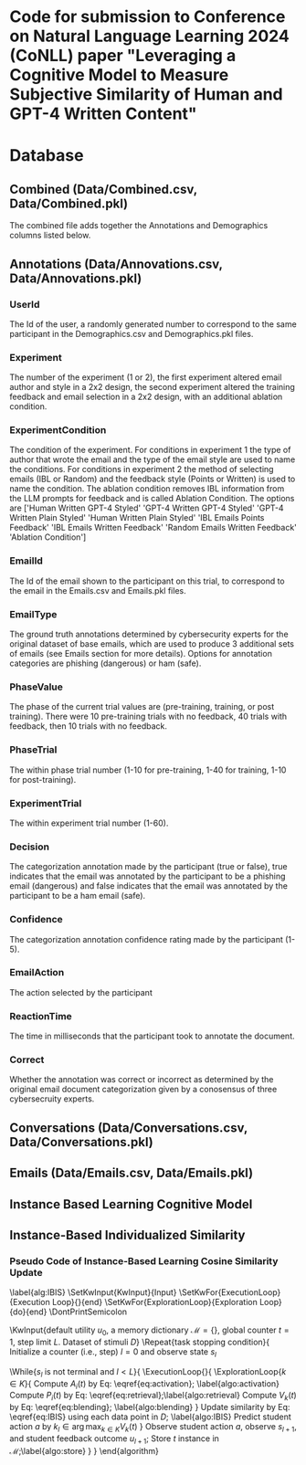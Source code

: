 # Code for submission to Conference on Natural Language Learning 2024 (CoNLL) paper "Leveraging a Cognitive Model to Measure Subjective Similarity of Human and GPT-4 Written Content"

# Database 
## Combined (Data/Combined.csv, Data/Combined.pkl)
The combined file adds together the Annotations and Demographics columns listed below. 

## Annotations (Data/Annovations.csv, Data/Annovations.pkl)
### UserId
The Id of the user, a randomly generated number to correspond to the same participant in the Demographics.csv and Demographics.pkl files.
### Experiment
The number of the experiment (1 or 2), the first experiment altered email author and style in a 2x2 design, the second experiment altered the training feedback and email selection in a 2x2 design, with an additional ablation condition. 
### ExperimentCondition
The condition of the experiment. For conditions in experiment 1 the type of author that wrote the email and the type of the email style are used to name the conditions. For conditions in experiment 2 the method of selecting emails (IBL or Random) and the feedback style (Points or Written) is used to name the condition. The ablation condition removes IBL information from the LLM prompts for feedback and is called Ablation Condition. The options are ['Human Written GPT-4 Styled' 'GPT-4 Written GPT-4 Styled' 'GPT-4 Written Plain Styled' 'Human Written Plain Styled' 'IBL Emails Points Feedback' 'IBL Emails Written Feedback' 'Random Emails Written Feedback' 'Ablation Condition']
### EmailId
The Id of the email shown to the participant on this trial, to correspond to the email in the Emails.csv and Emails.pkl files. 
### EmailType
The ground truth annotations determined by cybersecurity experts for the original dataset of base emails, which are used to produce 3 additional sets of emails (see Emails section for more details). Options for annotation categories are phishing (dangerous) or ham (safe).
### PhaseValue
The phase of the current trial values are (pre-training, training, or post training). There were 10 pre-training trials with no feedback, 40 trials with feedback, then 10 trials with no feedback.
### PhaseTrial
The within phase trial number (1-10 for pre-training, 1-40 for training, 1-10 for post-training). 
### ExperimentTrial 
The within experiment trial number (1-60).
### Decision
The categorization annotation made by the participant (true or false), true indicates that the email was annotated by the participant to be a phishing email (dangerous) and false indicates that the email was annotated by the participant to be a ham email (safe).
### Confidence
The categorization annotation confidence rating made by the participant (1-5).
### EmailAction
The action selected by the participant
### ReactionTime
The time in milliseconds that the participant took to annotate the document. 
### Correct
Whether the annotation was correct or incorrect as determined by the original email document categorization given by a conosensus of three cybersecruity experts. 

## Conversations (Data/Conversations.csv, Data/Conversations.pkl)

## Emails (Data/Emails.csv, Data/Emails.pkl)

## Instance Based Learning Cognitive Model 

## Instance-Based Individualized Similarity 
### Pseudo Code of Instance-Based Learning Cosine Similarity Update

\label{alg:IBIS} 
\SetKwInput{KwInput}{Input}
\SetKwFor{ExecutionLoop}{Execution Loop}{}{end}
\SetKwFor{ExplorationLoop}{Exploration Loop}{do}{end}
\DontPrintSemicolon

\KwInput{default utility $u_0$, a memory dictionary $\mathcal M= \{\}$, global counter $t = 1$, step limit $L$. Dataset of stimuli $D$}
\Repeat{task stopping condition}{  
Initialize a counter (i.e., step) $l=0$ and observe state $s_l$

\While{$s_l$ is not terminal and $l<L$}{
   \ExecutionLoop{}{
  \ExplorationLoop{$k\in K$}{
   Compute $A_i(t)$ by Eq: \eqref{eq:activation}\; \label{algo:activation}
   Compute  $P_i(t)$ by Eq: \eqref{eq:retrieval}\;\label{algo:retrieval}
    Compute $V_k(t)$ by Eq: \eqref{eq:blending}\;  \label{algo:blending}
}
Update similarity by Eq: \eqref{eq:IBIS} using each data point in $D$\; \label{algo:IBIS}
Predict student action $a$ by $k_l\in\arg\max_{k\in K}V_k(t)$
}
   Observe student action $a$, observe $s_{l+1}$, and student feedback outcome $u_{l+1}$\;
   Store $t$ instance in $\mathcal M$\;\label{algo:store}
   }
 }
\end{algorithm}

